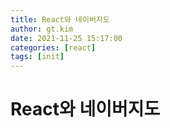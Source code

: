 ```yaml
---
title: React와 네이버지도
author: gt.kim
date: 2021-11-25 15:17:00
categories: [react]
tags: [init]
---
```


# React와 네이버지도
